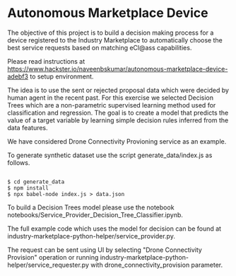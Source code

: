 # Autonomous Marketplace Device

The objective of this project is to build a decision making process for a device registered to the Industry Marketplace to automatically choose the best service requests based on matching eCl@ass capabilities.

Please read instructions at https://www.hackster.io/naveenbskumar/autonomous-marketplace-device-adebf3 to setup environment.

The idea is to use the sent or rejected proposal data which were decided by human agent in the recent past. For this exercise we selected Decision Trees which are a non-parametric supervised learning method used for classification and regression. The goal is to create a model that predicts the value of a target variable by learning simple decision rules inferred from the data features.

We have considered Drone Connectivity Provioning service as an example.

To generate synthetic dataset use the script generate_data/index.js as follows.


```

$ cd generate_data
$ npm install
$ npx babel-node index.js > data.json

```

To build a Decision Trees model please use the notebook notebooks/Service_Provider_Decision_Tree_Classifier.ipynb.

The full example code which uses the model for decision can be found at industry-marketplace-python-helper/service_provider.py. 

The request can be sent using UI by selecting "Drone Connectivity Provision" operation or running industry-marketplace-python-helper/service_requester.py with drone_connectivity_provision parameter.


